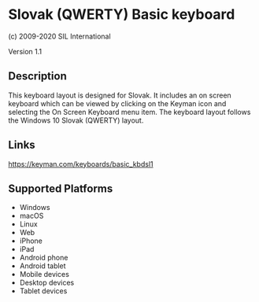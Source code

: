 Slovak (QWERTY) Basic keyboard
==============

(c) 2009-2020 SIL International

Version 1.1

Description
-----------

This keyboard layout is designed for Slovak.  It includes an on screen keyboard which can be viewed 
by clicking on the Keyman icon and selecting the On Screen Keyboard menu item. The keyboard layout 
follows the Windows 10 Slovak (QWERTY) layout.

Links
-----
https://keyman.com/keyboards/basic_kbdsl1

Supported Platforms
-------------------
 * Windows
 * macOS
 * Linux
 * Web
 * iPhone
 * iPad
 * Android phone
 * Android tablet
 * Mobile devices
 * Desktop devices
 * Tablet devices

